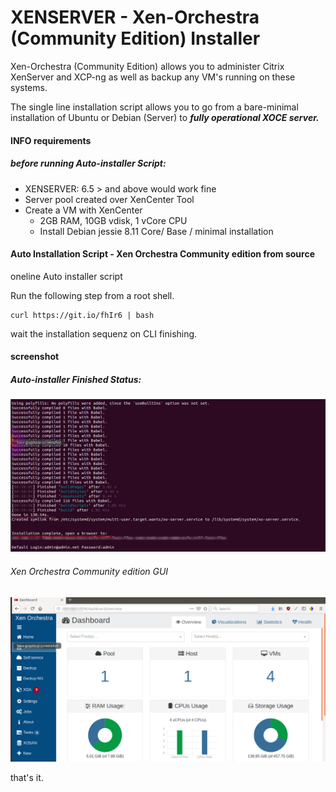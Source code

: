 # XENSERVER - Xen-Orchestra (Community Edition) Installer


Xen-Orchestra (Community Edition) allows you to administer Citrix XenServer and XCP-ng as well as backup any VM's running on these systems. 

The single line installation script allows you to go from a bare-minimal installation of Ubuntu or Debian (Server) to <b><i> fully operational XOCE server. </i></b>

#### INFO  requirements 
##### before running Auto-installer Script:

+ XENSERVER: 6.5 > and above would work fine
+ Server pool created over XenCenter Tool
+ Create a VM with XenCenter 
    + 2GB RAM, 10GB vdisk, 1 vCore CPU
    + Install Debian jessie 8.11 Core/ Base / minimal installation


#### Auto Installation Script - Xen Orchestra Community edition from source
oneline Auto installer script 

Run the following step from a root shell.

```
curl https://git.io/fhIr6 | bash
```

wait the installation sequenz on CLI finishing.


#### screenshot

##### Auto-installer Finished Status:
![xen orchestra auto installer](https://raw.githubusercontent.com/AysadKozanoglu/Auto-installer-xen-orchestra-source/master/xen-orchestra-community-autoInstaller.png)

###### Xen Orchestra Community edition GUI
![xen orchestra community edtition GUI](https://github.com/AysadKozanoglu/Auto-installer-xen-orchestra-source/raw/master/xen-orchestra-community-autoInstaller-gui.png)

that's it.
